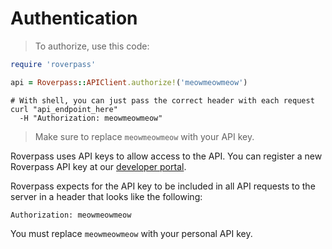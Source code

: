 # Authentication

> To authorize, use this code:

```ruby
require 'roverpass'

api = Roverpass::APIClient.authorize!('meowmeowmeow')
```

```shell
# With shell, you can just pass the correct header with each request
curl "api_endpoint_here"
  -H "Authorization: meowmeowmeow"
```

> Make sure to replace `meowmeowmeow` with your API key.

Roverpass uses API keys to allow access to the API. You can register a new Roverpass API key at our [developer portal](http://example.com/developers).

Roverpass expects for the API key to be included in all API requests to the server in a header that looks like the following:

`Authorization: meowmeowmeow`

<aside class="notice">
You must replace <code>meowmeowmeow</code> with your personal API key.
</aside>
